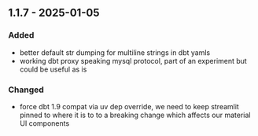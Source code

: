 ## 1.1.7 - 2025-01-05
### Added
* better default str dumping for multiline strings in dbt yamls
* working dbt proxy speaking mysql protocol, part of an experiment but could be useful as is
### Changed
* force dbt 1.9 compat via uv dep override, we need to keep streamlit pinned to where it is to to a breaking change which affects our material UI components
